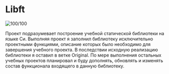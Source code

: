 # Libft

![100/100](https://picasaweb.google.com/111689342964211436105/6713804352765862193#6713804351302512194 "100")

Проект подразумевает построение учебной статической библиотеки на языке Си. Выполняя проект я заполнил библиотеку исключительно проектными функциями, описание которых было необходимо для завершения учебного проекта. В последствии исходную реализацию библиотеки я оставил в ветке Original. По мере выполнения остальных учебных проектов планировал и буду дополнять, обновлять и изменять состав функционала входящего в данную библиотеку.  
